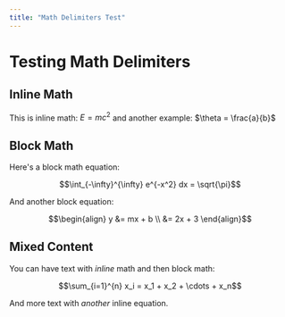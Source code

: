 ```yaml
---
title: "Math Delimiters Test"
---
```


# Testing Math Delimiters

## Inline Math
This is inline math: $E = mc^2$ and another example: $\theta = \frac{a}{b}$

## Block Math
Here's a block math equation:

$$\int_{-\infty}^{\infty} e^{-x^2} dx = \sqrt{\pi}$$

And another block equation:

$$\begin{align}
y &= mx + b \\
&= 2x + 3
\end{align}$$

## Mixed Content
You can have text with $inline$ math and then block math:

$$\sum_{i=1}^{n} x_i = x_1 + x_2 + \cdots + x_n$$

And more text with $another$ inline equation.
